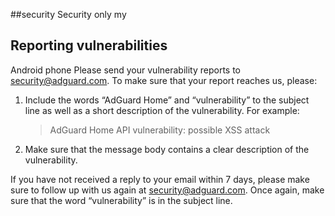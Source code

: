 ##security Security only my 

## Reporting vulnerabilities
Android phone 
Please send your vulnerability reports to <security@adguard.com>.  To make sure that your report reaches us, please:

1. Include the words “AdGuard Home” and “vulnerability” to the subject line as well as a short description of the vulnerability.  For example:

   > AdGuard Home API vulnerability: possible XSS attack

1. Make sure that the message body contains a clear description of the vulnerability.

If you have not received a reply to your email within 7 days, please make sure to follow up with us again at <security@adguard.com>.  Once again, make sure that the word “vulnerability” is in the subject line.

